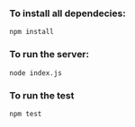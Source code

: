 ### To install all dependecies:

```
npm install
```

### To run the server:

```
node index.js
```

### To run the test

```
npm test
```
